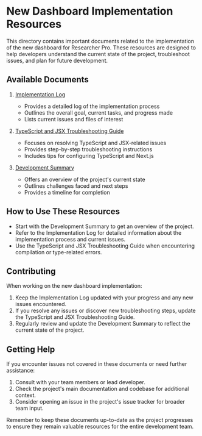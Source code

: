 # New Dashboard Implementation Resources

This directory contains important documents related to the implementation of the new dashboard for Researcher Pro. These resources are designed to help developers understand the current state of the project, troubleshoot issues, and plan for future development.

## Available Documents

1. [Implementation Log](./implementation_log.md)
   - Provides a detailed log of the implementation process
   - Outlines the overall goal, current tasks, and progress made
   - Lists current issues and files of interest

2. [TypeScript and JSX Troubleshooting Guide](./typescript_jsx_troubleshooting.md)
   - Focuses on resolving TypeScript and JSX-related issues
   - Provides step-by-step troubleshooting instructions
   - Includes tips for configuring TypeScript and Next.js

3. [Development Summary](./development_summary.md)
   - Offers an overview of the project's current state
   - Outlines challenges faced and next steps
   - Provides a timeline for completion

## How to Use These Resources

- Start with the Development Summary to get an overview of the project.
- Refer to the Implementation Log for detailed information about the implementation process and current issues.
- Use the TypeScript and JSX Troubleshooting Guide when encountering compilation or type-related errors.

## Contributing

When working on the new dashboard implementation:

1. Keep the Implementation Log updated with your progress and any new issues encountered.
2. If you resolve any issues or discover new troubleshooting steps, update the TypeScript and JSX Troubleshooting Guide.
3. Regularly review and update the Development Summary to reflect the current state of the project.

## Getting Help

If you encounter issues not covered in these documents or need further assistance:

1. Consult with your team members or lead developer.
2. Check the project's main documentation and codebase for additional context.
3. Consider opening an issue in the project's issue tracker for broader team input.

Remember to keep these documents up-to-date as the project progresses to ensure they remain valuable resources for the entire development team.
